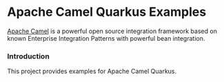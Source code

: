# Apache Camel Quarkus Examples

[Apache Camel](http://camel.apache.org/) is a powerful open source integration framework based on known
Enterprise Integration Patterns with powerful bean integration.

### Introduction

This project provides examples for Apache Camel Quarkus.
